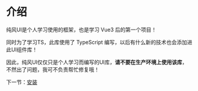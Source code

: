 # 介绍

纯风UI是个人学习使用的框架，也是学习 Vue3 后的第一个项目！

同时为了学习TS，此库使用了 TypeScript 编写，以后有什么新的技术也会添加进此UI组件库！

因此，纯风UI仅仅只是个人学习而编写的UI库，**请不要在生产环境上使用该库**，不然出了问题，我可不负责帮忙修复哦！


下一节：[安装](#/doc/install)